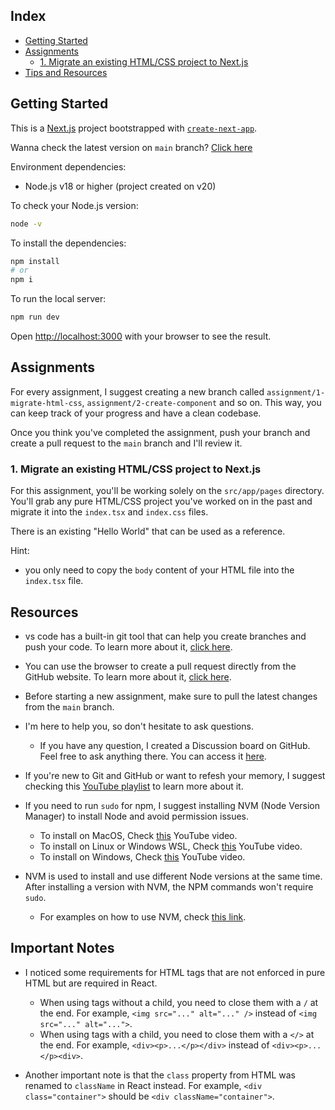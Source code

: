 ## Index

- [Getting Started](#getting-started)
- [Assignments](#assignments)
  - [1. Migrate an existing HTML/CSS project to Next.js](#1-migrate-an-existing-htmlcss-project-to-nextjs)
- [Tips and Resources](#resources)

## Getting Started

This is a [Next.js](https://nextjs.org/) project bootstrapped with [`create-next-app`](https://github.com/vercel/next.js/tree/canary/packages/create-next-app).

Wanna check the latest version on `main` branch? [Click here](https://ana-classroom.vercel.app)

Environment dependencies:
- Node.js v18 or higher (project created on v20)


To check your Node.js version:

```bash
node -v
```

To install the dependencies:

```bash
npm install 
# or
npm i
```

To run the local server:

```bash
npm run dev
```

Open [http://localhost:3000](http://localhost:3000) with your browser to see the result.

## Assignments

For every assignment, I suggest creating a new branch called `assignment/1-migrate-html-css`, `assignment/2-create-component` and so on. This way, you can keep track of your progress and have a clean codebase.

Once you think you've completed the assignment, push your branch and create a pull request to the `main` branch and I'll review it.

### 1. Migrate an existing HTML/CSS project to Next.js

For this assignment, you'll be working solely on the `src/app/pages` directory. You'll grab any pure HTML/CSS project you've worked on in the past and migrate it into the `index.tsx` and `index.css` files. 

There is an existing "Hello World" that can be used as a reference.

Hint: 
- you only need to copy the `body` content of your HTML file into the `index.tsx` file.


## Resources


- vs code has a built-in git tool that can help you create branches and push your code. To learn more about it, [click here](https://code.visualstudio.com/docs/editor/versioncontrol).

- You can use the browser to create a pull request directly from the GitHub website. To learn more about it, [click here](https://docs.github.com/en/pull-requests/collaborating-with-pull-requests/proposing-changes-to-your-work-with-pull-requests/creating-a-pull-request?tool=webui#creating-the-pull-request).

- Before starting a new assignment, make sure to pull the latest changes from the `main` branch.

- I'm here to help you, so don't hesitate to ask questions.
  - If you have any question, I created a Discussion board on GitHub. Feel free to ask anything there. You can access it [here](https://github.com/jose0ten/ana-classroom/discussions).

- If you're new to Git and GitHub or want to refesh your memory, I suggest checking this [YouTube playlist](https://www.youtube.com/playlist?list=PL4cUxeGkcC9goXbgTDQ0n_4TBzOO0ocPR) to learn more about it.

- If you need to run `sudo` for npm, I suggest installing NVM (Node Version Manager) to install Node and avoid permission issues.
  - To install on MacOS, Check [this](https://youtu.be/S8ovFOnB4Sg?si=uF0bz7uKBtXqBryY) YouTube video.
  - To install on Linux or Windows WSL, Check [this](https://youtu.be/z6Tta9ZbbGg?si=RIkxKV5LJOmz_NNg) YouTube video.
  - To install on Windows, Check [this](https://youtu.be/5LxEQivuo0M?si=TdnrbNpuQZK0oS9E) YouTube video.

- NVM is used to install and use different Node versions at the same time. After installing a version with NVM, the NPM commands won't require `sudo`.
    - For examples on how to use NVM, check [this link](https://github.com/nvm-sh/nvm?tab=readme-ov-file#usage).

## Important Notes

- I noticed some requirements for HTML tags that are not enforced in pure HTML but are required in React.
  - When using tags without a child, you need to close them with a `/` at the end. For example, `<img src="..." alt="..." />` instead of `<img src="..." alt="...">`.
  - When using tags with a child, you need to close them with a `</>` at the end. For example, `<div><p>...</p></div>` instead of `<div><p>...</p><div>`.  

- Another important note is that the `class` property from HTML was renamed to `className` in React instead. For example, `<div class="container">` should be `<div className="container">`.